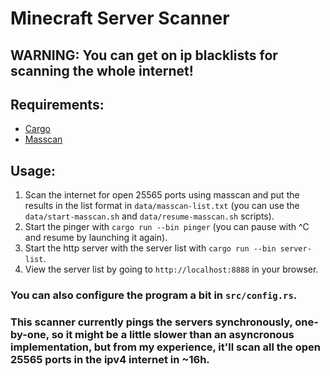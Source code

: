 # Minecraft Server Scanner
## WARNING: You can get on ip blacklists for scanning the whole internet!
## Requirements:
- [Cargo](https://rustup.rs)
- [Masscan](https://github.com/robertdavidgraham/masscan)
## Usage:
1. Scan the internet for open 25565 ports using masscan and put the results in the list format in `data/masscan-list.txt` (you can use the `data/start-masscan.sh` and `data/resume-masscan.sh` scripts).
2. Start the pinger with `cargo run --bin pinger` (you can pause with ^C and resume by launching it again).
3. Start the http server with the server list with `cargo run --bin server-list`.
4. View the server list by going to `http://localhost:8888` in your browser.
### You can also configure the program a bit in `src/config.rs`.
### This scanner currently pings the servers synchronously, one-by-one, so it might be a little slower than an asyncronous implementation, but from my experience, it'll scan all the open 25565 ports in the ipv4 internet in ~16h.

